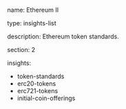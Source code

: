 name: Ethereum II

type: insights-list

description: Ethereum token standards.

section: 2

insights:
 - token-standards
 - erc20-tokens
 - erc721-tokens
 - initial-coin-offerings

